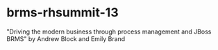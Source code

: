 brms-rhsummit-13
================

"Driving the modern business through process management and JBoss BRMS" by Andrew Block and Emily Brand